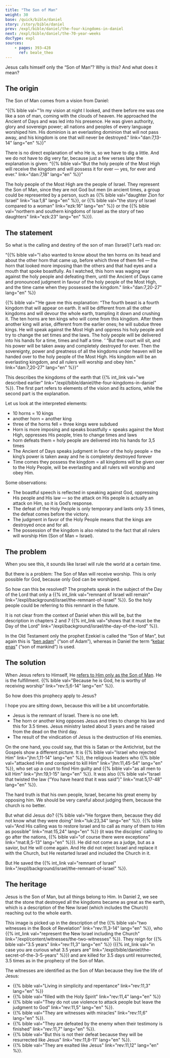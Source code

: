 ```yaml
---
title: "The Son of Man"
weight: 30
base: /quick/bible/daniel
story: /story/bible/daniel
prev: /expl/bible/daniel/the-four-kingdoms-in-daniel
next: /expl/bible/daniel/the-70-year-weeks
docType: expl
sources:
    - pages: 393–428
      ref: beale_theo
---
```


Jesus calls himself only the “Son of Man”? Why is this? And what does it mean?

## The origin

<a name="ba9d"></a>
The Son of Man comes from a vision from Daniel:

“{{% bible val="‘In my vision at night I looked, and there before me was one like a son of man, coming with the clouds of heaven. He approached the Ancient of Days and was led into his presence. He was given authority, glory and sovereign power; all nations and peoples of every language worshiped him. His dominion is an everlasting dominion that will not pass away, and his kingdom is one that will never be destroyed." link="dan:7,13-14" lang="en" %}}”

There is no direct explanation of who He is, so we have to dig a little. And we do not have to dig very far, because just a few verses later the explanation is given: “{{% bible val="But the holy people of the Most High will receive the kingdom and will possess it for ever — yes, for ever and ever." link="dan:7,18" lang="en" %}}”

The holy people of the Most High are the people of Israel. They represent the Son of Man, since they are not God but men (in ancient times, a group could be represented by a person, such as {{% bible val="daughter Zion for Israel" link="isa:1,8" lang="en" %}}, or {{% bible val="the story of Israel compared to a woman" link="ezk:16" lang="en" %}} or the {{% bible val="northern and southern kingdoms of Israel as the story of two daughters" link="ezk:23" lang="en" %}}).

## The statement

<a name="ca53"></a>
So what is the calling and destiny of the son of man (Israel)? Let’s read on:

“{{% bible val="I also wanted to know about the ten horns on its head and about the other horn that came up, before which three of them fell — the horn that looked more imposing than the others and that had eyes and a mouth that spoke boastfully. As I watched, this horn was waging war against the holy people and defeating them, until the Ancient of Days came and pronounced judgment in favour of the holy people of the Most High, and the time came when they possessed the kingdom." link="dan:7,20-27" lang="en" %}}

{{% bible val="‘He gave me this explanation: “The fourth beast is a fourth kingdom that will appear on earth. It will be different from all the other kingdoms and will devour the whole earth, trampling it down and crushing it. The ten horns are ten kings who will come from this kingdom. After them another king will arise, different from the earlier ones; he will subdue three kings. He will speak against the Most High and oppress his holy people and try to change the set times and the laws. The holy people will be delivered into his hands for a time, times and half a time. ‘ “But the court will sit, and his power will be taken away and completely destroyed for ever. Then the sovereignty, power and greatness of all the kingdoms under heaven will be handed over to the holy people of the Most High. His kingdom will be an everlasting kingdom, and all rulers will worship and obey him." link="dan:7,20-27" lang="en" %}}”

This describes the kingdoms of the earth that {{% int_link val="we described earlier" link="/expl/bible/daniel/the-four-kingdoms-in-daniel" %}}. The first part refers to elements of the vision and its actions, while the second part is the explanation.

Let us look at the interpreted elements:

- 10 horns = 10 kings
- another horn = another king
- three of the horns fell = three kings were subdued
- Horn is more imposing and speaks boastfully = speaks against the Most High, oppresses His people, tries to change times and laws
- horn defeats them = holy people are delivered into his hands for 3,5 times
- The Ancient of Days speaks judgment in favor of the holy people = the king’s power is taken away and he is completely destroyed forever
- Time comes they possess the kingdom = all kingdoms will be given over to the Holy People, will be everlasting and all rulers will worship and obey Him.

Some observations:

- The boastful speech is reflected in speaking against God, oppressing His people and His law — so the attack on His people is actually an attack on Him, so it is God’s response.
- The defeat of the Holy People is only temporary and lasts only 3.5 times, the defeat comes before the victory.
- The judgment in favor of the Holy People means that the kings are destroyed once and for all.
- The possession of the kingdom is also related to the fact that all rulers will worship Him (Son of Man = Israel).

## The problem

<a name="9d11"></a>
When you see this, it sounds like Israel will rule the world at a certain time.

But there is a problem: The Son of Man will receive worship. This is only possible for God, because only God can be worshiped.

So how can this be resolved? The prophets speak in the subject of the Day of the Lord that only a {{% int_link val="remnant of Israel will remain" link="/expl/background/israel/the-remnant-of-israel" %}}. So the holy people could be referring to this remnant in the future.

It is not clear from the context of Daniel when this will be, but the description in chapters 2 and 7 {{% int_link val="shows that it must be the Day of the Lord" link="/expl/background/israel/the-day-of-the-lord" %}}.

In the Old Testament only the prophet Ezekiel is called the “Son of Man”, but again this is “[ben adam](https://biblehub.com/interlinear/ezekiel/2-1.htm)” (“son of Adam”), whereas in Daniel the term “[kebar enas](https://biblehub.com/interlinear/daniel/7-13.htm)” (“son of mankind”) is used.

## The solution

<a name="77b0"></a>
When Jesus refers to Himself, He [refers to Him only as the Son of Man](https://www.bibleserver.com/search/NIV/%22son%20of%20man%22). He is the fulfillment. {{% bible val="Because he is God, he is worthy of receiving worship" link="rev:5,6-14" lang="en" %}}.

So how does this prophecy apply to Jesus?

I hope you are sitting down, because this will be a bit uncomfortable.

- Jesus is the remnant of Israel. There is no one left.
- The horn or another king opposes Jesus and tries to change his law and this for 3.5 times. Jesus ministry lasted about 3 years and he raised from the dead on the third day.
- The result of the vindication of Jesus is the destruction of His enemies.

On the one hand, you could say, that this is Satan or the Antichrist, but the Gospels show a different picture. It is {{% bible val="Israel who rejected Him" link="jhn:1,11-14" lang="en" %}}, the religious leaders who {{% bible val="attacked Him and conspired to kill Him" link="jhn:11,45-54" lang="en" %}}, who set up a court to find Him guilty and {{% bible val="as all men to kill Him" link="jhn:19,1-15" lang="en" %}}. It was also {{% bible val="Israel that twisted the law (“You have heard that it was said”)" link="mat:5,17-48" lang="en" %}}.

The hard truth is that his own people, Israel, became his great enemy by opposing him. We should be very careful about judging them, because the church is no better.

But what did Jesus do? {{% bible val="He forgave them, because they did not know what they were doing" link="luk:23,34" lang="en" %}}. {{% bible val="And His calling was to restore Israel and to call as many of them to Him as possible" link="mat:15,24" lang="en" %}} (it was the disciples’ calling to go after the nations, {{% bible val="of course there were exceptions" link="mat:8,5-13" lang="en" %}}). He did not come as a judge, but as a savior, but He will come again. And He did not reject Israel and replace it with the Church, but He restarted Israel and included the Church in it.

But He saved the {{% int_link val="remnant of Israel" link="/expl/background/israel/the-remnant-of-israel" %}}.

## The heritage

<a name="833c"></a>
Jesus is the Son of Man, but all things belong to Him. In Daniel 2, we see that the stone that destroyed all the kingdoms became as great as the earth, which is a description of the New Israel (which includes the Church) reaching out to the whole earth.

This image is picked up in the description of the {{% bible val="two witnesses in the Book of Revelation" link="rev:11,3-14" lang="en" %}}, who {{% int_link val="represent the New Israel including the Church" link="/expl/content/witnesses/the-two-witnesses" %}}. They reign for {{% bible val="3.5 years" link="rev:11,3" lang="en" %}} ({{% int_link val="in case you are curious what 3.5 years are" link="/expl/bible/daniel/the-secret-of-the-3-5-years" %}}) and are killed for 3.5 days until resurrected, 3.5 times as in the prophecy of the Son of Man.

The witnesses are identified as the Son of Man because they live the life of Jesus:

- {{% bible val="Living in simplicity and repentance" link="rev:11,3" lang="en" %}}
- {{% bible val="filled with the Holy Spirit" link="rev:11,4" lang="en" %}}
- {{% bible val="They do not use violence to attack people but leave the judgment to God" link="rev:11,5" lang="en" %}}.
- {{% bible val="They are witnesses with miracles" link="rev:11,6" lang="en" %}}.
- {{% bible val="They are defeated by the enemy when their testimony is finished" link="rev:11,7" lang="en" %}}.
- {{% bible val="But this is not their defeat because they will be resurrected like Jesus" link="rev:11,8-11" lang="en" %}}.
- {{% bible val="They are exalted like Jesus" link="rev:11,12" lang="en" %}}.
